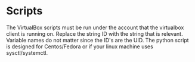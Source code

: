 # Scripts
The VirtualBox scripts must be run under the account that the virtualbox client is running on.
Replace the string ID with the string that is relevant. Variable names do not matter since the ID's are the UID.
The python script is designed for Centos/Fedora or if your linux machine uses sysctl/systemctl.
